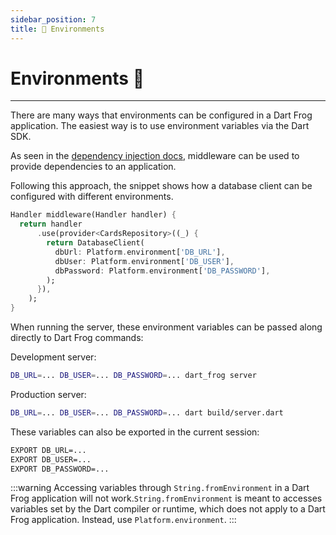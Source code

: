 ```yaml
---
sidebar_position: 7
title: 🌱 Environments
---
```


# Environments 🌱

---

There are many ways that environments can be configured in a Dart Frog application. The
easiest way is to use environment variables via the Dart SDK.

As seen in the [dependency injection docs](dependency-injection.md), middleware can be used to provide dependencies to an application.

Following this approach, the snippet shows how a database client can be configured with different environments.

```dart
Handler middleware(Handler handler) {
  return handler
      .use(provider<CardsRepository>((_) {
        return DatabaseClient(
          dbUrl: Platform.environment['DB_URL'],
          dbUser: Platform.environment['DB_USER'],
          dbPassword: Platform.environment['DB_PASSWORD'],
        );
      }),
    );
}
```

When running the server, these environment variables can be passed along directly to Dart Frog commands:

Development server:

```bash
DB_URL=... DB_USER=... DB_PASSWORD=... dart_frog server
```

Production server:

```bash
DB_URL=... DB_USER=... DB_PASSWORD=... dart build/server.dart
```

These variables can also be exported in the current session:

```bash
EXPORT DB_URL=...
EXPORT DB_USER=...
EXPORT DB_PASSWORD=...
```

:::warning
Accessing variables through `String.fromEnvironment` in a Dart Frog application will not work.`String.fromEnvironment` is meant to accesses variables set by the Dart
compiler or runtime, which does not apply to a Dart Frog application. Instead, use
`Platform.environment`.
:::
